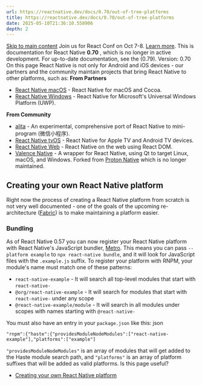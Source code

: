 ```yaml
---
url: https://reactnative.dev/docs/0.70/out-of-tree-platforms
title: https://reactnative.dev/docs/0.70/out-of-tree-platforms
date: 2025-05-10T21:36:10.558906
depth: 2
---
```


[Skip to main content](https://reactnative.dev/docs/0.70/out-of-tree-platforms#__docusaurus_skipToContent_fallback)
Join us for React Conf on Oct 7-8. [Learn more](https://conf.react.dev).
This is documentation for React Native **0.70** , which is no longer in active development.
For up-to-date documentation, see the (0.79).
Version: 0.70
On this page
React Native is not only for Android and iOS devices - our partners and the community maintain projects that bring React Native to other platforms, such as:
**From Partners**
  * [React Native macOS](https://github.com/microsoft/react-native-macos) - React Native for macOS and Cocoa.
  * [React Native Windows](https://github.com/microsoft/react-native-windows) - React Native for Microsoft's Universal Windows Platform (UWP).


**From Community**
  * [alita](https://github.com/areslabs/alita) - An experimental, comprehensive port of React Native to mini-program (微信小程序).
  * [React Native tvOS](https://github.com/react-native-tvos/react-native-tvos) - React Native for Apple TV and Android TV devices.
  * [React Native Web](https://github.com/necolas/react-native-web) - React Native on the web using React DOM.
  * [Valence Native](https://github.com/valence-native/valence-native) - A wrapper for React Native, using Qt to target Linux, macOS, and Windows. Forked from [Proton Native](https://github.com/kusti8/proton-native) which is no longer maintained.


## Creating your own React Native platform[​](https://reactnative.dev/docs/0.70/out-of-tree-platforms#creating-your-own-react-native-platform "Direct link to Creating your own React Native platform")
Right now the process of creating a React Native platform from scratch is not very well documented - one of the goals of the upcoming re-architecture ([Fabric](https://reactnative.dev/blog/2018/06/14/state-of-react-native-2018)) is to make maintaining a platform easier.
### Bundling[​](https://reactnative.dev/docs/0.70/out-of-tree-platforms#bundling "Direct link to Bundling")
As of React Native 0.57 you can now register your React Native platform with React Native's JavaScript bundler, [Metro](https://metrobundler.dev/). This means you can pass `--platform example` to `npx react-native bundle`, and it will look for JavaScript files with the `.example.js` suffix.
To register your platform with RNPM, your module's name must match one of these patterns:
  * `react-native-example` - It will search all top-level modules that start with `react-native-`
  * `@org/react-native-example` - It will search for modules that start with `react-native-` under any scope
  * `@react-native-example/module` - It will search in all modules under scopes with names starting with `@react-native-`


You must also have an entry in your `package.json` like this:
json
```
"rnpm":{"haste":{"providesModuleNodeModules":["react-native-example"],"platforms":["example"]
```

`"providesModuleNodeModules"` is an array of modules that will get added to the Haste module search path, and `"platforms"` is an array of platform suffixes that will be added as valid platforms.
Is this page useful?
  * [Creating your own React Native platform](https://reactnative.dev/docs/0.70/out-of-tree-platforms#creating-your-own-react-native-platform)



